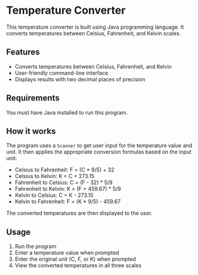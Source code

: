# Temperature Converter

This temperature converter is built using Java programming language. It converts temperatures between Celsius, Fahrenheit, and Kelvin scales.

## Features

- Converts temperatures between Celsius, Fahrenheit, and Kelvin
- User-friendly command-line interface
- Displays results with two decimal places of precision

## Requirements

You must have Java installed to run this program.

## How it works

The program uses a `Scanner` to get user input for the temperature value and unit. It then applies the appropriate conversion formulas based on the input unit:

- Celsius to Fahrenheit: F = (C * 9/5) + 32
- Celsius to Kelvin: K = C + 273.15
- Fahrenheit to Celsius: C = (F - 32) * 5/9
- Fahrenheit to Kelvin: K = (F + 459.67) * 5/9
- Kelvin to Celsius: C = K - 273.15
- Kelvin to Fahrenheit: F = (K * 9/5) - 459.67

The converted temperatures are then displayed to the user.

## Usage

1. Run the program
2. Enter a temperature value when prompted
3. Enter the original unit (C, F, or K) when prompted
4. View the converted temperatures in all three scales
